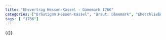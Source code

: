 ```yaml
---
title: "Ehevertrag Hessen-Kassel - Dänemark 1766"
categories: ["Bräutigam:Hessen-Kassel", "Braut: Dänemark", "Eheschließung vollzogen?:Ja", "verschiedenkonfessionelle Ehe?:Ja", "Dynastie Bräutigam:Hessen (Kassel)", "Akteur Bräutigam:Welfen", "Akteur Braut:Oldenburg (Dänemark)", "Textbezug?:ja", "Ständisch?:nein", "Ratifikation?:nein", "Sonstiges?:nein", "Bräutigam:Hessen-Kassel", "Braut: Dänemark"]
tags: [ "1766"]
---
```

<!--more-->
{{<v151>}}